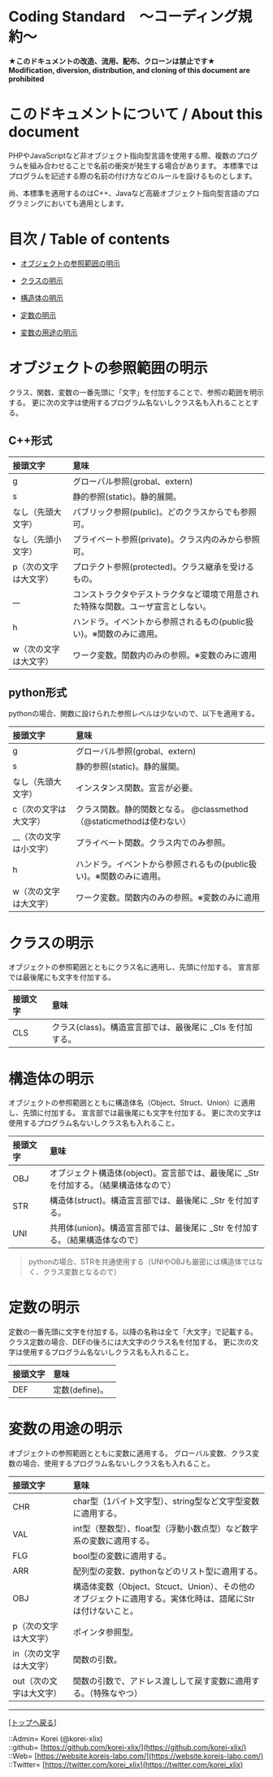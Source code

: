 # Coding Standard　～コーディング規約～

**★このドキュメントの改造、流用、配布、クローンは禁止です★**  
    **Modification, diversion, distribution, and cloning of this document are prohibited**  
  

<h1 id="aHowto">このドキュメントについて / About this document</h1>  
PHPやJavaScriptなど非オブジェクト指向型言語を使用する際、複数のプログラムを組み合わせることで名前の衝突が発生する場合があります。  
本標準ではプログラムを記述する際の名前の付け方などのルールを設けるものとします。  
  
尚、本標準を適用するのはC++、Javaなど高級オブジェクト指向型言語のプログラミングにおいても適用とします。  
  





<h1 id="aMokuji">目次 / Table of contents</h1>  

* [オブジェクトの参照範囲の明示](#aStandard1)

* [クラスの明示](#aStandard2)

* [構造体の明示](#aStandard3)

* [定数の明示](#aStandard4)

* [変数の用途の明示](#aStandard5)
  





<h1 id="aStandard1">オブジェクトの参照範囲の明示</h1>  
クラス、関数、変数の一番先頭に「文字」を付加することで、参照の範囲を明示する。  
更に次の文字は使用するプログラム名ないしクラス名も入れることとする。  

## **C++形式**  

|接頭文字  |意味  |
|:--|:--|
|g                      |グローバル参照(grobal、extern)　                         |
|s                      |静的参照(static)。静的展開。                           |
|なし（先頭大文字）     |パブリック参照(public)。どのクラスからでも参照可。         |
|なし（先頭小文字）     |プライベート参照(private)。クラス内のみから参照可。        |
|p（次の文字は大文字）  |プロテクト参照(protected)。クラス継承を受けるもの。        |
|__                     |コンストラクタやデストラクタなど環境で用意された特殊な関数。ユーザ宣言としない。   |
|h                      |ハンドラ。イベントから参照されるもの(public扱い)。※関数のみに適用。    |
|w（次の文字は大文字）      |ワーク変数。関数内のみの参照。※変数のみに適用          |
  

## **python形式**  

pythonの場合、関数に設けられた参照レベルは少ないので、以下を適用する。

|接頭文字  |意味  |
|:--|:--|
|g                      |グローバル参照(grobal、extern)             |
|s                      |静的参照(static)。静的展開。               |
|なし（先頭大文字）     |インスタンス関数。宣言が必要。             |
|c（次の文字は大文字）  |クラス関数。静的関数となる。 @classmethod（@staticmethodは使わない）    |
|__（次の文字は小文字） |プライベート関数。クラス内でのみ参照。                                  |
|h                      |ハンドラ。イベントから参照されるもの(public扱い)。※関数のみに適用。    |
|w（次の文字は大文字）  |ワーク変数。関数内のみの参照。※変数のみに適用                          |
  





<h1 id="aStandard2">クラスの明示</h1>  
オブジェクトの参照範囲とともにクラス名に適用し、先頭に付加する。  
宣言部では最後尾にも文字を付加する。  

|接頭文字  |意味  |
|:--|:--|
|CLS                |クラス(class)。構造宣言部では、最後尾に _Cls を付加する。      |
  





<h1 id="aStandard3">構造体の明示</h1>  
オブジェクトの参照範囲とともに構造体名（Object、Struct、Union）に適用し、先頭に付加する。  
宣言部では最後尾にも文字を付加する。  
更に次の文字は使用するプログラム名ないしクラス名も入れること。  

|接頭文字  |意味  |
|:--|:--|
|OBJ　|オブジェクト構造体(object)。宣言部では、最後尾に _Str を付加する。（結果構造体なので）　|
|STR　|構造体(struct)。構造宣言部では、最後尾に _Str を付加する。　|
|UNI　|共用体(union)。構造宣言部では、最後尾に _Str を付加する。（結果構造体なので）　|

> pythonの場合、STRを共通使用する（UNIやOBJも厳密には構造体ではなく、クラス変数となるので）
> 
  





<h1 id="aStandard4">定数の明示</h1>  
定数の一番先頭に文字を付加する。以降の名称は全て「大文字」で記載する。  
クラス定数の場合、DEFの後ろには大文字のクラス名を付加する。  
更に次の文字は使用するプログラム名ないしクラス名も入れること。  

|接頭文字  |意味  |
|:--|:--|
|DEF　|定数(define)。　|
  





<h1 id="aStandard5">変数の用途の明示</h1>  
オブジェクトの参照範囲とともに変数に適用する。  
グローバル変数、クラス変数の場合、使用するプログラム名ないしクラス名も入れること。  


|接頭文字  |意味  |
|:--|:--|
|CHR　|char型（1バイト文字型）、string型など文字型変数に適用する。　|
|VAL　|int型（整数型）、float型（浮動小数点型）など数字系の変数に適用する。　|
|FLG　|bool型の変数に適用する。　|
|ARR　|配列型の変数、pythonなどのリスト型に適用する。　|
|OBJ　|構造体変数（Object、Stcuct、Union）、その他のオブジェクトに適用する。実体化時は、語尾にStrは付けないこと。　|
|p（次の文字は大文字）　|ポインタ参照型。　|
|in（次の文字は大文字）　|関数の引数。　|
|out（次の文字は大文字）　|関数の引数で、アドレス渡しして戻す変数に適用する。（特殊なやつ）　|
  





***
[[トップへ戻る]](/readme.md)  
  
::Admin= Korei (@korei-xlix)  
::github= [https://github.com/korei-xlix/](https://github.com/korei-xlix/)  
::Web= [https://website.koreis-labo.com/](https://website.koreis-labo.com/)  
::Twitter= [https://twitter.com/korei_xlix](https://twitter.com/korei_xlix)  
